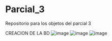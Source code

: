 # Parcial_3
Repositorio para los objetos del parcial 3

CREACION DE LA BD
![image](https://github.com/bsmatallanaj/Parcial_3/assets/117477921/91758f78-84d5-480b-9dd7-10276993e3d4)
![image](https://github.com/bsmatallanaj/Parcial_3/assets/117477921/5bd5d1ec-2e34-4303-836c-99353c239f1b)
![image](https://github.com/bsmatallanaj/Parcial_3/assets/117477921/625607c8-0889-45d0-b031-c8afbaf75058)

